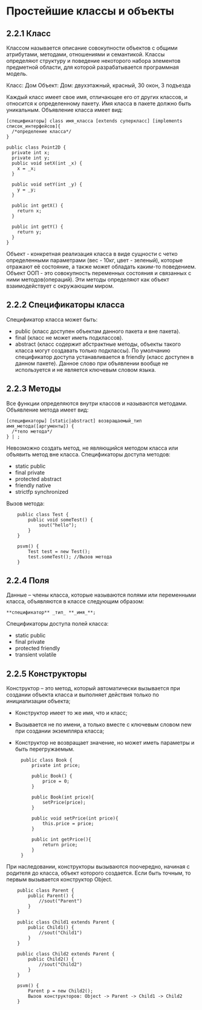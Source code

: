 # Простейшие классы и объекты

## 2.2.1 Класс

Классом называется описание совокупности объектов с общими атрибутами, методами, отношениями и семантикой.
Классы определяют структуру и поведение некоторого набора элементов предметной области, для которой разрабатывается программная модель.

Класс: Дом
Объект: Дом: двухэтажный, красный, 30 окон, 3 подъезда

Каждый класс имеет свое имя, отличающее его от других классов, и относится к определенному пакету.
Имя класса в пакете должно быть уникальным.
Объявление класса имеет вид:

    [спецификаторы] class имя_класса [extends суперкласс] [implements список_интерфейсов]{
      /*определение класса*/
    }

    public class Point2D {
      private int x;
      private int y;
      public void setX(int _x) {
        x = _x;
      }
    
      public void setY(int _y) {
        y = _y;
      }
    
      public int getX() {
        return x;
      }
    
      public int getY() {
        return y;
      }
    }

Объект - конкретная реализация класса в виде сущности с четко определенными параметрами (вес - 10кг, цвет - зеленый), которые отражают её состояние, а также может обладать каким-то поведением.
Объект ООП - это совокупность переменных состояния и связанных с ними методов(операций). Эти методы определяют как объект взаимодействует с окружающим миром.

## 2.2.2 Спецификаторы класса

Спецификатор класса может быть:
* public (класс доступен объектам данного пакета и вне пакета).
* final (класс не может иметь подклассов).
* abstract (класс содержит абстрактные методы, объекты такого класса могут создавать только подклассы).
По умолчанию спецификатор доступа устанавливается в friendly (класс доступен в данном пакете). Данное слово при объявлении вообще не используется и не является ключевым словом языка.

## 2.2.3 Методы

Все функции определяются внутри классов и называются методами.
Объявление метода имеет вид:
   
    [спецификаторы] [static|abstract] возвращаемый_тип имя_метода([аргументы]) {
      /*тело метода*/
    } | ;

Невозможно создать метод, не являющийся методом класса или объявить метод вне класса.
Cпецификаторы доступа методов:

* static public
* final private
* protected abstract
* friendly native
* strictfp synchronized

Вызов метода:

        public class Test {
            public void someTest() {
                sout("hello");
            }
        }
        
        psvm() {
            Test test = new Test();
            test.someTest(); //Вызов метода
        }

## 2.2.4 Поля

Данные – члены класса, которые называются полями или переменными класса, объявляются в классе следующим образом:

    **cпецификатор** _тип_ **_имя_**;

Cпецификаторы доступа полей класса:
* static public
* final private
* protected friendly
* transient volatile

## 2.2.5 Конструкторы

Конструктор – это метод, который автоматически вызывается при создании объекта класса и выполняет действия только по инициализации объекта;
* Конструктор имеет то же имя, что и класс;
* Вызывается не по имени, а только вместе с ключевым словом new при создании экземпляра класса;
* Конструктор не возвращает значение, но может иметь параметры и быть перегружаемым.

        public class Book {
            private int price;
  
            public Book() {
                price = 0;
            }
  
            public Book(int price){
                setPrice(price);
            }

            public void setPrice(int price){
                this.price = price;
            }

            public int getPrice(){
                return price;
            }
        }

При наследовании, конструкторы вызываются поочередно, начиная с родителя до класса, объект которого создается. Если быть точным, то первым вызывается конструктор Object.

        public class Parent {
            public Parent() {
                //sout("Parent")
            }
        }

        public class Child1 extends Parent {
            public Child1() {
                //sout("Child1")
            }
        }

        public class Child2 extends Parent {
            public Child2() {
                //sout("Child2")
            }
        }

        psvm() {
            Parent p = new Child2();
            Вызов конструкторов: Object -> Parent -> Child1 -> Child2
        }
        
